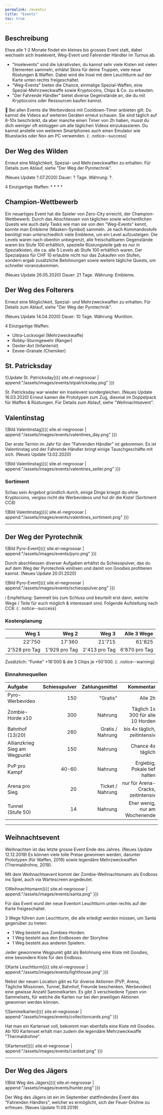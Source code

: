 ```yaml
---
permalink: /events/
title: "Events"
toc: true
---
```



## Beschreibung
Etwa alle 1-2 Monate findet ein kleines bis grosses Event statt, dabei wechseln sich Inselevent, Weg-Event und Fahrender Händler im Turnus ab.

* "Inselevents" sind die lukrativsten, du kannst sehr viele Kisten mit vielen Elementen sammeln, erhälst Skins für deine Truppen, viele neue Rüstungen & Waffen. Dabei wird die Insel mit dem Leuchtturm auf der Karte unten rechts freigeschaltet.
* "Weg-Events" bieten die Chance, einmalige Spezial-Waffen, eine Spezial-Mehrzweckwaffe sowie Kryptocoins, Chips & Co. zu erbeuten.
* "Der Fahrende Händler" bietet diverse Gegenstände an, die du mit Kryptocoins oder Ressourcen kaufen kannst.

:round_pushpin: Bei allen Events die Werbevideos mit Cooldown-Timer anbieten gilt: Du kannst die Videos auf weiteren Geräten erneut schauen. Sie sind täglich auf 8-10x beschränkt, da aber manche einen Timer von 2h haben, musst du dich weniger oft einloggen um alle täglichen Videos einzukassieren. Du kannst anstelle von weiteren Smartphones auch einen Emulator wie Bluestacks oder Nox am PC verwenden.
{: .notice--success}

## Der Weg des Wilden

Erneut eine Möglichkeit, Spezial- und Mehrzweckwaffen zu erhalten. Für Details zum Ablauf, siehe "Der Weg der Pyrotechnik".

(Neues Update ?.07.2020) Dauer: ? Tage. Währung: ?. 

4 Einzigartige Waffen:
* 
* 
* 
* 

## Champion-Wettbewerb

Ein neuartiges Event hat die Spieler von Zero-City erreicht, der Champion-Wettbewerb. Durch das Abschliessen von täglichen sowie wöchentlichen Quests wie auch daily Tasks wie man sie von den "Weg-Events" kennt, konnte man Embleme (Masken-Symbol) sammeln. Je nach Kommandostufe benötigt man unterschiedlich viele Embleme, um ein Level aufzusteigen. Die Levels waren nach obenhin unbegrenzt, alle freischaltbaren Gegenstände waren bis Stufe 100 erhältlich, spezielle Rüstungsteile gab es nur in Spezialkisten, die ca. alle 5 Levels ab Stufe 100 erhältlich waren. Der Spezialpass für CHF 10 erlaubte nicht nur das Zukaufen von Stufen, sondern ergab zusätzliche Belohnungen sowie weitere tägliche Quests, um schneller voranzukommen.

(Neues Update 26.05.2020) Dauer: 21 Tage. Währung: Embleme. 

## Der Weg des Folterers

Erneut eine Möglichkeit, Spezial- und Mehrzweckwaffen zu erhalten. Für Details zum Ablauf, siehe "Der Weg der Pyrotechnik".

(Neues Update 14.04.2020) Dauer: 10 Tage. Währung: Munition. 

4 Einzigartige Waffen:
* Ultra-Lockvogel (Mehrzweckwaffe)
* Robby-Sturmgewehr (Ranger)
* Dexter-Axt (Infanterist)
* Eevee-Granate (Chemiker)

## St. Patricksday

![Update St. Patricksday]({{ site.el-negroooar | append:"/assets/images/events/stpatricksday.png" }})

St. Patricksday war wieder ein Inselevent sondergleichen. (Neues Update 16.03.2020)
Erneut kamen die Prototypen zum Zug, diesmal im Doppelpack für Waffen & Rüstungen.
Für Details zum Ablauf, siehe "Weihnachtsevent".



## Valentinstag

![Bild Valentinstag]({{ site.el-negroooar | append:"/assets/images/events/valentines_day.png" }})

Der erste Termin im Jahr für den "Fahrenden Händler" ist gekommen. Es ist Valentinstag und der Fahrende Händler bringt einige Tauschgeschäfte mit sich. (Neues Update 13.02.2020)

![Bild Valentinstag]({{ site.el-negroooar | append:"/assets/images/events/valentines_seller.png" }})

### Sortiment

Schau sein Angebot gründlich durch, einige Dinge kriegst du ohne Kryptocoins, vergiss nicht die Werbevideos und hol dir die Kiste! (Sortiment CC8)

![Bild Valentinstag]({{ site.el-negroooar | append:"/assets/images/events/valentines_sortiment.png" }})


---


## Der Weg der Pyrotechnik

![Bild Pyro-Event]({{ site.el-negroooar | append:"/assets/images/events/pyro.png" }})

Durch abschliessen diverser Aufgaben erhältst du Schiesspulver, das du auf dem Weg der Pyrotechnik einlösen und damit von Goodies profitieren kannst. (Neues Update 20.01.2020)

![Bild Pyro-Event]({{ site.el-negroooar | append:"/assets/images/events/schiesspulver.png" }})

 :information_source: Empfehlung: Sammelt bis zum Schluss und beurteilt erst dann, welche Wege / Teile für euch möglich & interessant sind. Folgende Aufstellung nach CC8:
{: .notice--success}

### Kostenplanung

| Weg 1| Weg 2 | Weg 3 | Alle 3 Wege |
|---------------------:| ----------------:| ---------------------:| ------------------:|
| 22'750                 |            17'360   |                   21'715 |          61'825 |
| 2'528 pro Tag                 |            1'929 pro Tag   |                   2'413 pro Tag |          6'870 pro Tag |

Zusätzlich: "Funke" +16'000 & die 3 Chips je +50'000.
{: .notice--warning}

### Einnahmequellen

| Aufgabe| Schiesspulver | Zahlungsmittel | Kommentar |
|:----------------------| ----------------:| ---------------------:| ------------------:|
| Pyro-Werbevideo         |            150   |                   "Gratis" |          Alle 2h |
| Zombie-Horde x10         |            300   |                   Nahrung |          Täglich 1x 300 für alle 10 Horden |
| Bahnhof (13/20)         |            260   |                   Gratis / Nahrung |          bis 4x täglich, zeitintensiv |
| Allianzkrieg Sieg am Wegpunkt        |            150   |                   Nahrung |          Chance 4x täglich |
| PvP pro Kampf         |            40-60   |                   Nahrung |          Ergiebig, Pokale tief halten |
| Arena pro Sieg         |            20   |                   Ticket / Nahrung |          nur für Arena-Cracks, zeitintensiv |
| Tunnel (Stufe 50)         |            14   |                   Nahrung |          Eher wenig, nur am Wochenende |


---


## Weihnachtsevent

Weihnachten ist das letzte grosse Event Ende des Jahres. (Neues Update 12.12.2019)
Es können viele tolle Preise gewonnen werden, darunter Prototypen (für Waffen, 2019) sowie legendäre Mehrzweckwaffen (Thermaldrohne, 2019).

Mit dem Weihnachtsevent kommt der Zombie-Weihnachtsmann als Endboss ins Spiel, auch via Wartescreen angedeutet.

![Weihnachtsmann]({{ site.el-negroooar | append:"/assets/images/events/santa.png" }})

Für das Event wurd der neue Eventort Leuchtturm unten rechts auf der Karte freigeschaltet. 

3 Wege führen zum Leuchtturm, die alle erledigt werden müssen, um Santa gegenüber zu treten:  
* 1 Weg besteht aus Zombies-Horden.  
* 1 Weg besteht aus den Endbossen der Storyline.  
* 1 Weg besteht aus anderen Spielern.   

Jeder gewonnene Wegpunkt gibt als Belohnung eine Kiste mit Goodies, eine besondere Kiste für den Endboss.

![Karte Leuchtturm]({{ site.el-negroooar | append:"/assets/images/events/lighthouse.png" }})

Nebst der neuen Location gibt es für diverse Aktionen (PVP, Arena, Tägliche Missionen, Tunnel, Bahnhof, Freunde beschenken, Werbevideo) eine gewisse Anzahl Sammelkarten. Es gibt 3 verschiedene Typen von Sammelsets, für welche die Karten nur bei den jeweiligen Aktionen gewonnen werden können.

![Sammelkarten]({{ site.el-negroooar | append:"/assets/images/events/collectioncards.png" }})

Hat man ein Kartenset voll, bekommt man ebenfalls eine Kiste mit Goodies. Ab 100 Kartenset erhält man zudem die legendäre Mehrzweckwaffe "Thermaldrohne".

![Kartenset]({{ site.el-negroooar | append:"/assets/images/events/cardset.png" }})


---


## Der Weg des Jägers

![Bild Weg des Jägers]({{ site.el-negroooar | append:"/assets/images/events/hunter.png" }})

Der Weg des Jägers ist ein im September stattfindendes Event des "Fahrenden Händlers", welcher es ermöglicht, sich der Feuer-Drohne zu erfreuen. (Neues Update 11.09.2019)
